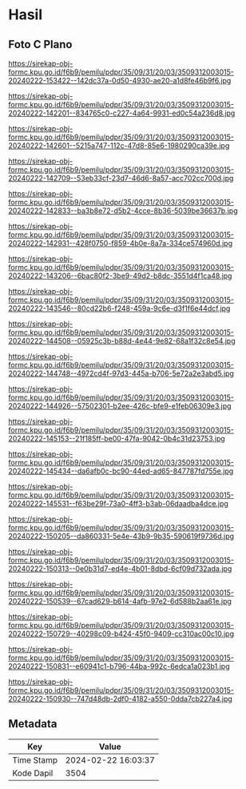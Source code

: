 # Hasil

## Foto C Plano

https://sirekap-obj-formc.kpu.go.id/f6b9/pemilu/pdpr/35/09/31/20/03/3509312003015-20240222-153422--142dc37a-0d50-4930-ae20-a1d8fe46b9f6.jpg

https://sirekap-obj-formc.kpu.go.id/f6b9/pemilu/pdpr/35/09/31/20/03/3509312003015-20240222-142201--834765c0-c227-4a64-9931-ed0c54a236d8.jpg

https://sirekap-obj-formc.kpu.go.id/f6b9/pemilu/pdpr/35/09/31/20/03/3509312003015-20240222-142601--5215a747-112c-47d8-85e6-1980290ca39e.jpg

https://sirekap-obj-formc.kpu.go.id/f6b9/pemilu/pdpr/35/09/31/20/03/3509312003015-20240222-142709--53eb33cf-23d7-46d6-8a57-acc702cc700d.jpg

https://sirekap-obj-formc.kpu.go.id/f6b9/pemilu/pdpr/35/09/31/20/03/3509312003015-20240222-142833--ba3b8e72-d5b2-4cce-8b36-5039be36637b.jpg

https://sirekap-obj-formc.kpu.go.id/f6b9/pemilu/pdpr/35/09/31/20/03/3509312003015-20240222-142931--428f0750-f859-4b0e-8a7a-334ce574960d.jpg

https://sirekap-obj-formc.kpu.go.id/f6b9/pemilu/pdpr/35/09/31/20/03/3509312003015-20240222-143206--6bac80f2-3be9-49d2-b8dc-3551d4f1ca48.jpg

https://sirekap-obj-formc.kpu.go.id/f6b9/pemilu/pdpr/35/09/31/20/03/3509312003015-20240222-143546--80cd22b6-f248-459a-9c6e-d3f1f6e44dcf.jpg

https://sirekap-obj-formc.kpu.go.id/f6b9/pemilu/pdpr/35/09/31/20/03/3509312003015-20240222-144508--05925c3b-b88d-4e44-9e82-68a1f32c8e54.jpg

https://sirekap-obj-formc.kpu.go.id/f6b9/pemilu/pdpr/35/09/31/20/03/3509312003015-20240222-144748--4972cd4f-97d3-445a-b706-5e72a2e3abd5.jpg

https://sirekap-obj-formc.kpu.go.id/f6b9/pemilu/pdpr/35/09/31/20/03/3509312003015-20240222-144926--57502301-b2ee-426c-bfe9-e1feb06309e3.jpg

https://sirekap-obj-formc.kpu.go.id/f6b9/pemilu/pdpr/35/09/31/20/03/3509312003015-20240222-145153--21f185ff-be00-47fa-9042-0b4c31d23753.jpg

https://sirekap-obj-formc.kpu.go.id/f6b9/pemilu/pdpr/35/09/31/20/03/3509312003015-20240222-145434--da6afb0c-bc90-44ed-ad65-847787fd755e.jpg

https://sirekap-obj-formc.kpu.go.id/f6b9/pemilu/pdpr/35/09/31/20/03/3509312003015-20240222-145531--f63be29f-73a0-4ff3-b3ab-06daadba4dce.jpg

https://sirekap-obj-formc.kpu.go.id/f6b9/pemilu/pdpr/35/09/31/20/03/3509312003015-20240222-150205--da860331-5e4e-43b9-9b35-590619f9736d.jpg

https://sirekap-obj-formc.kpu.go.id/f6b9/pemilu/pdpr/35/09/31/20/03/3509312003015-20240222-150313--0e0b31d7-ed4e-4b01-8dbd-6cf09d732ada.jpg

https://sirekap-obj-formc.kpu.go.id/f6b9/pemilu/pdpr/35/09/31/20/03/3509312003015-20240222-150539--67cad629-b614-4afb-97e2-6d588b2aa61e.jpg

https://sirekap-obj-formc.kpu.go.id/f6b9/pemilu/pdpr/35/09/31/20/03/3509312003015-20240222-150729--40298c09-b424-45f0-9409-cc310ac00c10.jpg

https://sirekap-obj-formc.kpu.go.id/f6b9/pemilu/pdpr/35/09/31/20/03/3509312003015-20240222-150831--e60941c1-b796-44ba-992c-6edca1a023b1.jpg

https://sirekap-obj-formc.kpu.go.id/f6b9/pemilu/pdpr/35/09/31/20/03/3509312003015-20240222-150930--747d48db-2df0-4182-a550-0dda7cb227a4.jpg


## Metadata

| Key        | Value               |
| ---------- | ------------------- |
| Time Stamp | 2024-02-22 16:03:37 |
| Kode Dapil | 3504                |



